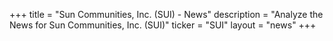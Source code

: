 +++
title = "Sun Communities, Inc. (SUI) - News"
description = "Analyze the News for Sun Communities, Inc. (SUI)"
ticker = "SUI"
layout = "news"
+++

